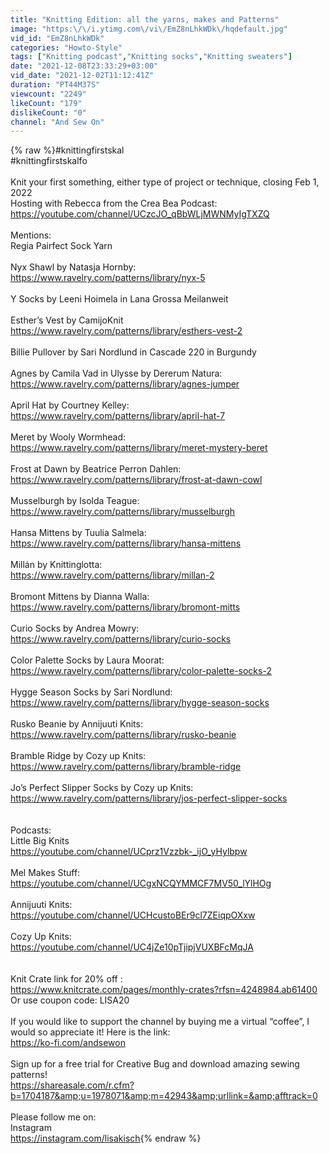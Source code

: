 ```yaml
---
title: "Knitting Edition: all the yarns, makes and Patterns"
image: "https:\/\/i.ytimg.com\/vi\/EmZ8nLhkWDk\/hqdefault.jpg"
vid_id: "EmZ8nLhkWDk"
categories: "Howto-Style"
tags: ["Knitting podcast","Knitting socks","Knitting sweaters"]
date: "2021-12-08T23:33:29+03:00"
vid_date: "2021-12-02T11:12:41Z"
duration: "PT44M37S"
viewcount: "2249"
likeCount: "179"
dislikeCount: "0"
channel: "And Sew On"
---
```

{% raw %}#knittingfirstskal<br />#knittingfirstskalfo<br /><br />Knit your first something, either type of project or technique, closing Feb 1, 2022<br />Hosting with Rebecca from the Crea Bea Podcast:<br /><a rel="nofollow" target="blank" href="https://youtube.com/channel/UCzcJO_qBbWLjMWNMyIgTXZQ">https://youtube.com/channel/UCzcJO_qBbWLjMWNMyIgTXZQ</a><br /><br />Mentions:<br />Regia Pairfect Sock Yarn<br /><br />Nyx Shawl by Natasja Hornby:<br /><a rel="nofollow" target="blank" href="https://www.ravelry.com/patterns/library/nyx-5">https://www.ravelry.com/patterns/library/nyx-5</a><br /><br />Y Socks by Leeni Hoimela in Lana Grossa Meilanweit<br /><br />Esther’s Vest by CamijoKnit<br /><a rel="nofollow" target="blank" href="https://www.ravelry.com/patterns/library/esthers-vest-2">https://www.ravelry.com/patterns/library/esthers-vest-2</a><br /><br />Billie Pullover by Sari Nordlund in Cascade 220 in Burgundy <br /><br />Agnes by Camila Vad in Ulysse by Dererum Natura:<br /><a rel="nofollow" target="blank" href="https://www.ravelry.com/patterns/library/agnes-jumper">https://www.ravelry.com/patterns/library/agnes-jumper</a><br /><br />April Hat by Courtney Kelley:<br /><a rel="nofollow" target="blank" href="https://www.ravelry.com/patterns/library/april-hat-7">https://www.ravelry.com/patterns/library/april-hat-7</a><br /><br />Meret by Wooly Wormhead:<br /><a rel="nofollow" target="blank" href="https://www.ravelry.com/patterns/library/meret-mystery-beret">https://www.ravelry.com/patterns/library/meret-mystery-beret</a><br /><br />Frost at Dawn by Beatrice Perron Dahlen:<br /><a rel="nofollow" target="blank" href="https://www.ravelry.com/patterns/library/frost-at-dawn-cowl">https://www.ravelry.com/patterns/library/frost-at-dawn-cowl</a><br /><br />Musselburgh by Isolda Teague:<br /><a rel="nofollow" target="blank" href="https://www.ravelry.com/patterns/library/musselburgh">https://www.ravelry.com/patterns/library/musselburgh</a><br /><br />Hansa Mittens by Tuulia Salmela:<br /><a rel="nofollow" target="blank" href="https://www.ravelry.com/patterns/library/hansa-mittens">https://www.ravelry.com/patterns/library/hansa-mittens</a><br /><br />Millán by Knittinglotta:<br /><a rel="nofollow" target="blank" href="https://www.ravelry.com/patterns/library/millan-2">https://www.ravelry.com/patterns/library/millan-2</a><br /><br />Bromont Mittens by Dianna Walla:<br /><a rel="nofollow" target="blank" href="https://www.ravelry.com/patterns/library/bromont-mitts">https://www.ravelry.com/patterns/library/bromont-mitts</a><br /><br />Curio Socks by Andrea Mowry:<br /><a rel="nofollow" target="blank" href="https://www.ravelry.com/patterns/library/curio-socks">https://www.ravelry.com/patterns/library/curio-socks</a><br /><br />Color Palette Socks by Laura Moorat:<br /><a rel="nofollow" target="blank" href="https://www.ravelry.com/patterns/library/color-palette-socks-2">https://www.ravelry.com/patterns/library/color-palette-socks-2</a><br /><br />Hygge Season Socks by Sari Nordlund:<br /><a rel="nofollow" target="blank" href="https://www.ravelry.com/patterns/library/hygge-season-socks">https://www.ravelry.com/patterns/library/hygge-season-socks</a><br /><br />Rusko Beanie by Annijuuti Knits:<br /><a rel="nofollow" target="blank" href="https://www.ravelry.com/patterns/library/rusko-beanie">https://www.ravelry.com/patterns/library/rusko-beanie</a><br /><br />Bramble Ridge by Cozy up Knits:<br /><a rel="nofollow" target="blank" href="https://www.ravelry.com/patterns/library/bramble-ridge">https://www.ravelry.com/patterns/library/bramble-ridge</a><br /><br />Jo’s Perfect Slipper Socks by Cozy up Knits:<br /><a rel="nofollow" target="blank" href="https://www.ravelry.com/patterns/library/jos-perfect-slipper-socks">https://www.ravelry.com/patterns/library/jos-perfect-slipper-socks</a><br /><br /><br />Podcasts:<br />Little Big Knits<br /><a rel="nofollow" target="blank" href="https://youtube.com/channel/UCprz1Vzzbk-_ijO_yHylbpw">https://youtube.com/channel/UCprz1Vzzbk-_ijO_yHylbpw</a><br /><br />Mel Makes Stuff:<br /><a rel="nofollow" target="blank" href="https://youtube.com/channel/UCgxNCQYMMCF7MV50_lYlHOg">https://youtube.com/channel/UCgxNCQYMMCF7MV50_lYlHOg</a><br /><br />Annijuuti Knits:<br /><a rel="nofollow" target="blank" href="https://youtube.com/channel/UCHcustoBEr9cl7ZEiqpOXxw">https://youtube.com/channel/UCHcustoBEr9cl7ZEiqpOXxw</a><br /><br />Cozy Up Knits:<br /><a rel="nofollow" target="blank" href="https://youtube.com/channel/UC4jZe10pTjipjVUXBFcMqJA">https://youtube.com/channel/UC4jZe10pTjipjVUXBFcMqJA</a><br /><br /><br />Knit Crate link for 20% off :<br /><a rel="nofollow" target="blank" href="https://www.knitcrate.com/pages/monthly-crates?rfsn=4248984.ab61400">https://www.knitcrate.com/pages/monthly-crates?rfsn=4248984.ab61400</a><br />Or use coupon code: LISA20<br /><br />If you would like to support the channel by buying me a virtual “coffee”,  I would so appreciate it! Here is the link:<br /><a rel="nofollow" target="blank" href="https://ko-fi.com/andsewon​">https://ko-fi.com/andsewon​</a><br /><br />Sign up for a free trial for Creative Bug and download amazing sewing patterns!<br /><a rel="nofollow" target="blank" href="https://shareasale.com/r.cfm?b=1704187&amp;u=1978071&amp;m=42943&amp;urllink=&amp;afftrack=0">https://shareasale.com/r.cfm?b=1704187&amp;u=1978071&amp;m=42943&amp;urllink=&amp;afftrack=0</a><br /><br />Please follow me on:<br />Instagram<br /><a rel="nofollow" target="blank" href="https://instagram.com/lisakisch">https://instagram.com/lisakisch</a>{% endraw %}

